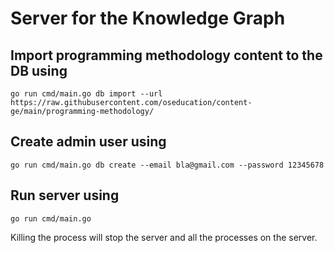 # Server for the Knowledge Graph

## Import programming methodology content to the DB using
```console
go run cmd/main.go db import --url https://raw.githubusercontent.com/oseducation/content-ge/main/programming-methodology/
```

## Create admin user using
```console
go run cmd/main.go db create --email bla@gmail.com --password 12345678
```

## Run server using
```console
go run cmd/main.go
```
Killing the process will stop the server and all the processes on the server.

